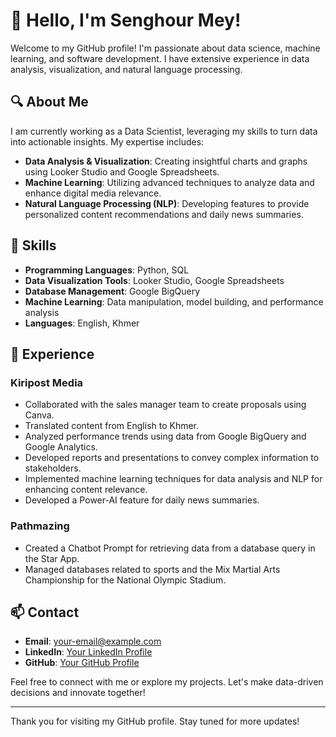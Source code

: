 # 👋 Hello, I'm Senghour Mey!

Welcome to my GitHub profile! I'm passionate about data science, machine learning, and software development. I have extensive experience in data analysis, visualization, and natural language processing.

## 🔍 About Me

I am currently working as a Data Scientist, leveraging my skills to turn data into actionable insights. My expertise includes:

- **Data Analysis & Visualization**: Creating insightful charts and graphs using Looker Studio and Google Spreadsheets.
- **Machine Learning**: Utilizing advanced techniques to analyze data and enhance digital media relevance.
- **Natural Language Processing (NLP)**: Developing features to provide personalized content recommendations and daily news summaries.

## 🌟 Skills

- **Programming Languages**: Python, SQL
- **Data Visualization Tools**: Looker Studio, Google Spreadsheets
- **Database Management**: Google BigQuery
- **Machine Learning**: Data manipulation, model building, and performance analysis
- **Languages**: English, Khmer

## 💼 Experience

### Kiripost Media
- Collaborated with the sales manager team to create proposals using Canva.
- Translated content from English to Khmer.
- Analyzed performance trends using data from Google BigQuery and Google Analytics.
- Developed reports and presentations to convey complex information to stakeholders.
- Implemented machine learning techniques for data analysis and NLP for enhancing content relevance.
- Developed a Power-AI feature for daily news summaries.

### Pathmazing
- Created a Chatbot Prompt for retrieving data from a database query in the Star App.
- Managed databases related to sports and the Mix Martial Arts Championship for the National Olympic Stadium.

## 📫 Contact

- **Email**: [your-email@example.com](mailto:your-email@example.com)
- **LinkedIn**: [Your LinkedIn Profile](https://www.linkedin.com/in/your-profile/)
- **GitHub**: [Your GitHub Profile](https://github.com/your-username)

Feel free to connect with me or explore my projects. Let's make data-driven decisions and innovate together!

---

Thank you for visiting my GitHub profile. Stay tuned for more updates!
